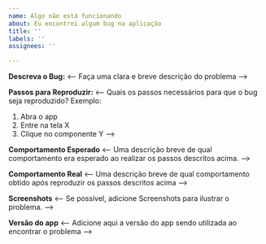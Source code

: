 ```yaml
---
name: Algo não está funcionando
about: Eu encontrei algum bug na aplicação
title: ''
labels: ''
assignees: ''

---
```


**Descreva o Bug:**
<-- Faça uma clara e breve descrição do problema -->

**Passos para Reproduzir:**
<-- Quais os passos necessários para que o bug seja reproduzido?
Exemplo:
1. Abra o app
2. Entre na tela X
3. Clique no componente Y -->

**Comportamento Esperado**
<-- Uma descrição breve de qual comportamento era esperado ao realizar os passos descritos acima. -->

**Comportamento Real**
<-- Uma descrição breve de qual comportamento obtido após reproduzir os passos descritos acima -->

**Screenshots**
<-- Se possível, adicione Screenshots para ilustrar o problema. -->

**Versão do app**
<-- Adicione aqui a versão do app sendo utilizada ao encontrar o problema -->
